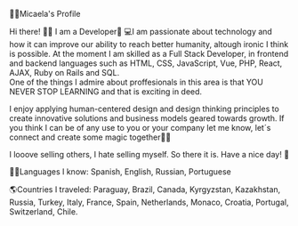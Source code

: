 👩🏼Micaela's Profile   

Hi there! 👋🏼 I am a Developer🚀
💻I am passionate about technology and how it can improve our ability to reach better humanity, altough ironic I think is possible. At the moment I am skilled as a Full Stack Developer, in frontend and backend languages such as HTML, CSS, JavaScript, Vue, PHP, React, AJAX, Ruby on Rails and SQL.      
One of the things I admire about proffesionals in this area is that YOU NEVER STOP LEARNING and that is exciting in deed.          

I enjoy applying human-centered design and design thinking principles to create innovative solutions and business models geared towards growth. If you think I can be of any use to you or your company let me know, let´s connect and create some magic together🐱‍🏍           
     
I looove selling others, I hate selling myself. So there it is. Have a nice day! 🎈                
 
🤙🏼Languages I know: Spanish, English, Russian, Portuguese             
    
🌎Countries I traveled: Paraguay, Brazil, Canada, Kyrgyzstan, Kazakhstan, Russia, Turkey, Italy, France, Spain, Netherlands, Monaco, Croatia, Portugal, Switzerland, Chile.        
